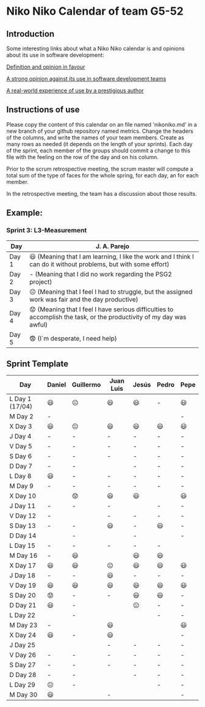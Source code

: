 # Niko Niko Calendar of team G5-52
## Introduction
Some interesting links about what a Niko Niko calendar is and opinions about its use in software development:

[Definition and opinion in favour](https://blog.teammood.com/2018/07/24/evaluating-your-teams-health-with-the-niko-niko-calendar.html?utm_source=google&utm_medium=cpc&utm_campaign=blog-niko-niko&utm_content=niko-niko&utm_term=niko%20niko%20calendar&gclid=Cj0KCQjwsYb0BRCOARIsAHbLPhGYfc7zpSwEDx8KE3VjlsTyy1M1F8O8lxyOPWQTpjf71RjXeD5rgWsaAmEhEALw_wcB)

[A strong opinion against its use in software development teams](https://www.tinypulse.com/blog/sk-niko-niko-calendar-workplace-morale)

[A real-world experience of use by a prestigious author](https://www.javiergarzas.com/2015/05/calendarios-niko-niko.html)
## Instructions of use
Please copy the content of this calendar on an file named 'nikoniko.md' in a new branch of your github repository named metrics.
Change the headers of the columns, and write the names of your team members.
Create as many rows as needed (it depends on the length of your sprints).
Each day of the sprint, each member of the groups should commit a change to this file with the feeling on the row of the day and on his column. 

Prior to the scrum retrospective meeting, the scrum master will compute a total sum of the type of faces for the whole spring, for each day, an for each member.

In the retrospective meeting, the team has a discussion about those results.

## Example:

### Sprint 3: L3-Measurement 

| Day           | J. A. Parejo  |
| ------------- | ------------- |
| Day 1         |    :smiley: (Meaning that I am learning, I like the work and I think I can do it without problems, but with some effort) |
| Day 2         |    - (Meaning that I did no work regarding the PSG2 project)           |
| Day 3         |    :neutral_face:  (Meaning that I feel I had to struggle, but the assigned work was fair and the day productive)          |:fearful:
| Day 4         |    :worried: (Meaning that I feel I have serious difficulties to accomplish the task, or the productivity of my day was awful)           |
| Day 5         |    :fearful:   (I´m desperate, I need help)        |


## Sprint Template

| Day             | Daniel         | Guillermo       | Juan Luis      | Jesús          | Pedro          | Pepe              |
| -------------   | -------------  | ------------    | -------------  | -------------  | -------------  | -------------     |
| L Day 1 (17/04) |    :smiley:    |       😐        |   :smiley:   |    :smiley:    |         -       |       :smiley:    |
| M Day 2        |      -         |                |                 |                 |                |        -        |
| X Day 3        |  :smiley:      |       😐          |   :smiley:     |      :smiley:  |     :smiley:     |    :smiley:    |
| J Day 4         |      -         |      -         |       -         |       -         |       -         |        -        |
| V Day 5         |       -        |       -        |       -         |       -         |        -        |        -        |
| S Day 6         |        -       |       -       |        -        |       -         |         -        |        -        |
| D Day 7         |        -       |       -        |                |       -         |         -        |        -        |
| L Day 8         |     :smiley:   |       -        |       -         |       -         |        -         |       -         |
| M Day 9         |      -         |       -        |      -        |       -         |        -         |       -         |
| X Day 10         |                |       😟      |  :smiley:     |     :smiley: |                  |           :smiley: |
| J Day 11        |      -         |       -        |  -            |                 |        -         |       -         |
| V Day 12        |      -         |                |     -        |        -        |        -         |       -         |
| S Day 13        |     -          |       -        |  :smiley:      |        -        |    :smiley:      |       -         |
| D Day 14        |                |       -        |               |        -       |                   |        -         |
| L Day 15        |      -         |       -        |   -            |       -        |          -        |                 |
| M Day 16        |      -         |       😃       |                 |   :smiley:     |    :smiley:       |                |
| X Day 17        |     :smiley:   |      😃        |  :neutral_face:|     :smiley:  |   :smiley:      |        :smiley:    |
| J Day 18        |      -         |      -         |    :smiley:     |       -        |    -             |       -         |
| V Day 19        |     :smiley:   |       😃        |   :smiley:        |   :smiley:    |     :smiley:     |     :smiley:  |
| S Day 20        |     :worried:  |       -        |      -          |    :smiley:    |     :smiley:    |        -        |
| D Day 21        |      :smiley:  |       -        |                 |          😐     |        -        |          -      |
| L Day 22        |                |       -        |                |                 |         -       |       -         |
| M Day 23        |      -         |                |     :smiley:    |                 |                |       :smiley:  |    
| X Day 24        |   :smiley:     |        -       |    :smiley:     |                |                |        -        |
| J Day 25        |                |                |   -               |        -     |       -        |       -         |
| V Day 26        |     -          |    -           |        -        |   -            |    -          |     -            |
| S Day 27        |    -           |       -        |      -          |   -             |    -           |        -        |
| D Day 28        |      -         |       -        |                 |    -           |        -        |          -      |
| L Day 29        |   😐           |       -        |                |                 |         -       |       -         |
| M Day 30        |    :smiley:     |                |   -            |                 |                |     -           |

